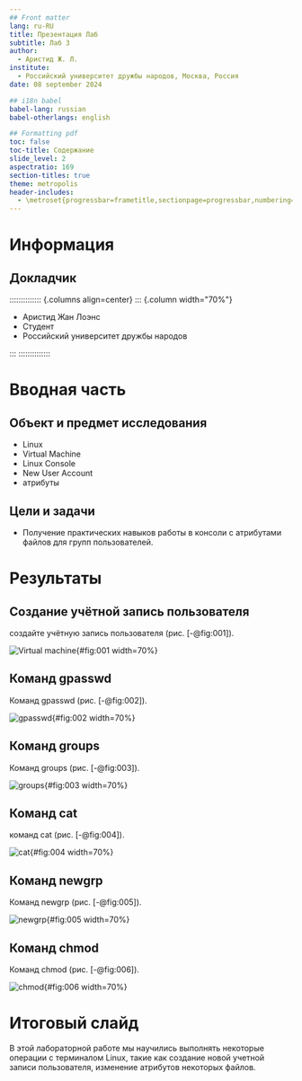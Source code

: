 ```yaml
---
## Front matter
lang: ru-RU
title: Презентация Лаб
subtitle: Лаб 3
author:
  - Аристид Ж. Л.
institute:
  - Российский университет дружбы народов, Москва, Россия
date: 08 september 2024

## i18n babel
babel-lang: russian
babel-otherlangs: english

## Formatting pdf
toc: false
toc-title: Содержание
slide_level: 2
aspectratio: 169
section-titles: true
theme: metropolis
header-includes:
  - \metroset{progressbar=frametitle,sectionpage=progressbar,numbering=fraction}
---
```


# Информация

## Докладчик

:::::::::::::: {.columns align=center}
::: {.column width="70%"}

- Аристид Жан Лоэнс
- Студент
- Российский университет дружбы народов

:::
::::::::::::::

# Вводная часть

## Объект и предмет исследования

- Linux
- Virtual Machine
- Linux Console
- New User Account
- атрибуты

## Цели и задачи

- Получение практических навыков работы в консоли с атрибутами файлов для групп пользователей.

# Результаты

## Создание учётной запись пользователя

создайте учётную запись пользователя (рис. [-@fig:001]).

![Virtual machine](image/img01.png){#fig:001 width=70%}

## Команд gpasswd

Команд gpasswd (рис. [-@fig:002]).

![gpasswd](image/img02.png){#fig:002 width=70%}

## Команд groups

Команд groups (рис. [-@fig:003]).

![groups](image/img02.png){#fig:003 width=70%}

## Команд cat

команд cat (рис. [-@fig:004]).

![cat](image/img04.png){#fig:004 width=70%}

## Команд newgrp

Команд newgrp (рис. [-@fig:005]).

![newgrp](image/img05.png){#fig:005 width=70%}

## Команд chmod

Команд chmod (рис. [-@fig:006]).

![chmod](image/img06.png){#fig:006 width=70%}

# Итоговый слайд

В этой лабораторной работе мы научились выполнять некоторые операции с терминалом Linux, такие как создание новой учетной записи пользователя, изменение атрибутов некоторых файлов.
